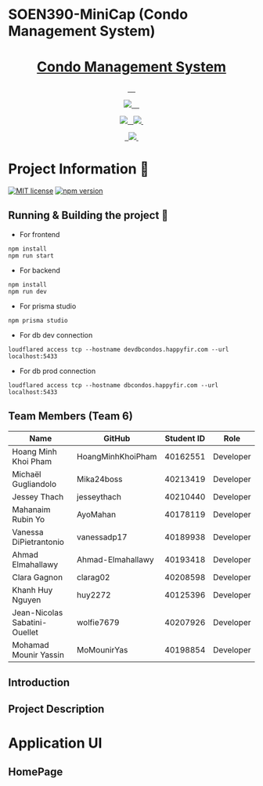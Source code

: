# SOEN390-MiniCap (Condo Management System)

<p align="center">
  <a href="https://github.com/Ahmad-Elmahallawy/SOEN390-MiniCap">
    <h1 align="center">Condo Management System</h1>
  </a>
</p>

<p align="center">
  <a aria-label="Typescript" href="https://www.typescriptlang.org/">
    <img alt="" src="https://img.shields.io/badge/TypeScript-007ACC?style=for-the-badge&logo=typescript&logoColor=white">
  </a>
  <a aria-label="Typescript" href="https://www.typescriptlang.org/">
    <img alt="" src="https://img.shields.io/badge/Javascript-F7DF1E?style=for-the-badge&logo=javascript&logoColor=white">
  </a>
      <a aria-label="VSCode" href="https://code.visualstudio.com/">
    <img alt="" src="https://img.shields.io/badge/Visual_Studio_Code-0078D4?style=for-the-badge&logo=visual%20studio%20code&logoColor=white">
    </a>
    <a aria-label="VSCode" href="https://code.visualstudio.com/">
    <img alt="" src="https://img.shields.io/badge/Webstorm-000000?style=for-the-badge&logo=webstorm&logoColor=white">
    </a>
        <a aria-label="Figma" href="https://www.figma.com">
    <img alt="" src="https://img.shields.io/badge/Figma-F24E1E?style=for-the-badge&logo=figma&logoColor=white">
  </a>
</p>
<p align="center">
  <a aria-label="React" href="https://www.npmjs.com/">
    <img src="https://img.shields.io/badge/React-20232A?style=for-the-badge&logo=react&logoColor=61DAFB">
  </a>
    <a aria-label="Typescript" href="https://www.typescriptlang.org/">
    <img alt="" src="https://img.shields.io/badge/Postgresql-4169E1?style=for-the-badge&logo=postgresql&logoColor=white">
  </a>
  <a aria-label="MUI" href="https://mui.com/">
    <img alt="" src="https://img.shields.io/badge/prisma-2D3748?style=for-the-badge&logo=prisma&logoColor=white">
  </a>
  <a aria-label="GitKraken" href="https://www.gitkraken.com/">
    <img alt="" src="https://img.shields.io/badge/GitKraken-179287?style=for-the-badge&logo=GitKraken&logoColor=white">
  </a>
  <a aria-label="Cypress" href="https://www.cypress.io/">
    <img alt="" src="https://img.shields.io/badge/ExpressJS-17202C?style=for-the-badge&logo=express&logoColor=white">
  </a>
</p>
<p align="center">
  <a aria-label="React" href="https://www.npmjs.com/">
    <img src="https://img.shields.io/badge/Jest-C21325?style=for-the-badge&logo=jest&logoColor=61DAFB">
  </a>
    <a aria-label="Typescript" href="https://www.typescriptlang.org/">
    <img alt="" src="https://img.shields.io/badge/Sonarqube-4E9BCD?style=for-the-badge&logo=sonarqube&logoColor=white">
  </a>
  <a aria-label="MUI" href="https://mui.com/">
    <img alt="" src="https://img.shields.io/badge/Cypress-69D3A7?style=for-the-badge&logo=cypress&logoColor=white">
  </a>
      <a aria-label="Github Actions" href="">
    <img src="https://img.shields.io/badge/GitHub_Actions-2088FF?style=for-the-badge&logo=github-actions&logoColor=white">
  </a>
    <a aria-label="Figma" href="https://www.figma.com">
    <img alt="" src="https://img.shields.io/badge/eslint-4B32C3?style=for-the-badge&logo=eslint&logoColor=white">
  </a>
</p>
<p align="center">
  <a aria-label="Typescript" href="https://www.typescriptlang.org/">
    <img alt="" src="https://img.shields.io/badge/Docker-2496ED?style=for-the-badge&logo=docker&logoColor=white">
  </a>
  <a aria-label="Typescript" href="https://www.typescriptlang.org/">
    <img alt="" src="https://img.shields.io/badge/Portainer-13BEF9?style=for-the-badge&logo=portainer&logoColor=white">
  </a>
    <a aria-label="Github Actions" href="">
    <img src="https://img.shields.io/badge/minio-C72E49?style=for-the-badge&logo=minio&logoColor=white">
  </a>
    <a aria-label="Typescript" href="https://www.typescriptlang.org/">
    <img alt="" src="https://img.shields.io/badge/cloudflare-F38020?style=for-the-badge&logo=cloudflare&logoColor=white">
  </a>
</p>

# Project Information 🚀

[![MIT license](https://img.shields.io/badge/License-MIT-yellow.svg)](http://perso.crans.org/besson/LICENSE.html)
[![npm version](https://badge.fury.io/js/npm.svg)](https://badge.fury.io/js/npm)

## Running & Building the project 🔨
- For frontend
```
npm install
npm run start
```
- For backend
```
npm install
npm run dev
```
- For prisma studio
```
npm prisma studio
```
- For db dev connection
```
loudflared access tcp --hostname devdbcondos.happyfir.com --url localhost:5433
```
- For db prod connection
```
loudflared access tcp --hostname dbcondos.happyfir.com --url localhost:5433
```
## Team Members (Team 6)
| Name   | GitHub         | Student ID | Role |
|--------| -----          | -----------| -----|
| Hoang Minh Khoi Pham | HoangMinhKhoiPham | 40162551 | Developer  |
| Michaël Gugliandolo  | Mika24boss        | 40213419 | Developer  |
| Jessey Thach         | jesseythach          | 40210440 | Developer  |
| Mahanaim Rubin Yo    | AyoMahan          | 40178119 | Developer  |
| Vanessa DiPietrantonio  | vanessadp17         | 40189938 | Developer  |
| Ahmad Elmahallawy    | Ahmad-Elmahallawy          | 40193418 | Developer  |
| Clara Gagnon    | clarag02         | 40208598 | Developer  |
| Khanh Huy Nguyen    | huy2272          | 40125396 | Developer  |
| Jean-Nicolas Sabatini-Ouellet    | wolfie7679 | 40207926 | Developer  |
| Mohamad Mounir Yassin    | MoMounirYas          | 40198854 | Developer  |

## Introduction 

## Project Description 

# Application UI
## HomePage
